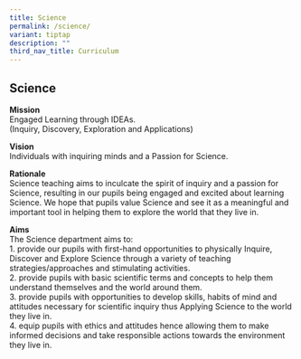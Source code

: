 ```yaml
---
title: Science
permalink: /science/
variant: tiptap
description: ""
third_nav_title: Curriculum
---
```

<h2><strong>Science</strong></h2>
<p><strong>Mission</strong> 
<br>Engaged Learning through IDEAs.
<br>(Inquiry, Discovery, Exploration and Applications)</p>
<p><strong>Vision</strong> 
<br>Individuals with inquiring minds and a Passion for Science.</p>
<p><strong>Rationale</strong> 
<br>Science teaching aims to inculcate the spirit of inquiry and a passion
for Science, resulting in our pupils being engaged and excited about learning
Science. We hope that pupils value Science and see it as a meaningful and
important tool in helping them to explore the world that they live in.</p>
<p><strong>Aims</strong> 
<br>The Science department aims to:
<br>1. provide our pupils with first-hand opportunities to physically Inquire,
Discover and Explore Science through a variety of teaching strategies/approaches
and stimulating activities.
<br>2. provide pupils with basic scientific terms and concepts to help them
understand themselves and the world around them.
<br>3. provide pupils with opportunities to develop skills, habits of mind
and attitudes necessary for scientific inquiry thus Applying Science to
the world they live in.
<br>4. equip pupils with ethics and attitudes hence allowing them to make
informed decisions and take responsible actions towards the environment
they live in.</p>